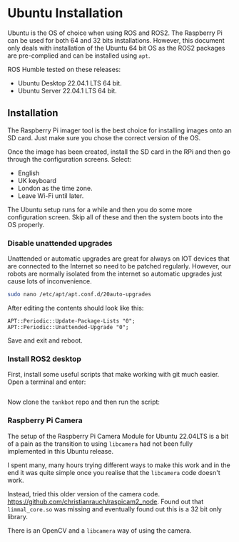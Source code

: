 # Ubuntu Installation

Ubuntu is the OS of choice when using ROS and ROS2.  The Raspberry Pi can be used for both 64 and 32 bits installations.  However, this document only deals with installation of the Ubuntu 64 bit OS as the ROS2 packages are pre-complied and can be installed using `apt`.

ROS Humble tested on these releases:

* Ubuntu Desktop 22.04.1 LTS 64 bit.
* Ubuntu Server 22.04.1 LTS 64 bit.

## Installation

The Raspberry Pi imager tool is the best choice for installing images onto an SD card.  Just make sure you chose the correct version of the OS.

Once the image has been created, install the SD card in the RPi and then go through the configuration screens.   Select:

* English
* UK keyboard
* London as the time zone.
* Leave Wi-Fi until later.

The Ubuntu setup runs for a while and then you do some more configuration screen.  Skip all of these and then the system boots into the OS properly.

### Disable unattended upgrades

Unattended or automatic upgrades are great for always on IOT devices that are connected to the Internet so need to be patched regularly.  However, our robots are normally isolated from the internet so automatic upgrades just cause lots of inconvenience.

```bash
sudo nano /etc/apt/apt.conf.d/20auto-upgrades
```

After editing the contents should look like this:

```text
APT::Periodic::Update-Package-Lists "0";
APT::Periodic::Unattended-Upgrade "0";
```

Save and exit and reboot.

### Install ROS2 desktop

First, install some useful scripts that make working with git much easier.  Open a terminal and enter:

```bash

```

Now clone the `tankbot` repo and then run the script:


### Raspberry Pi Camera

The setup of the Raspberry Pi Camera Module for Ubuntu 22.04LTS is a bit of a pain as the transition to using `libcamera` had not been fully implemented in this Ubuntu release.

I spent many, many hours trying different ways to make this work and in the end it was quite simple once you realise that the `libcamera` code doesn't work.


Instead, tried this older version of the camera code. <https://github.com/christianrauch/raspicam2_node>.  Found out that `limmal_core.so` was missing and eventually found out this is a 32 bit only library.

There is an OpenCV and a `libcamera` way of using the camera.





